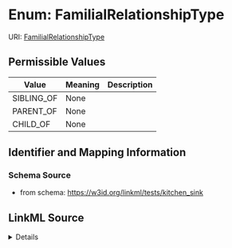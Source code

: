 # Enum: FamilialRelationshipType



URI: [FamilialRelationshipType](FamilialRelationshipType)

## Permissible Values

| Value | Meaning | Description |
| --- | --- | --- |
| SIBLING_OF | None |  |
| PARENT_OF | None |  |
| CHILD_OF | None |  |



## Identifier and Mapping Information







### Schema Source


* from schema: https://w3id.org/linkml/tests/kitchen_sink




## LinkML Source

<details>
```yaml
name: FamilialRelationshipType
from_schema: https://w3id.org/linkml/tests/kitchen_sink
rank: 1000
permissible_values:
  SIBLING_OF:
    text: SIBLING_OF
  PARENT_OF:
    text: PARENT_OF
  CHILD_OF:
    text: CHILD_OF

```
</details>
